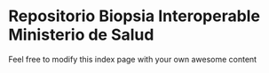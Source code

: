 # Repositorio Biopsia Interoperable Ministerio de Salud

Feel free to modify this index page with your own awesome content

